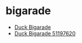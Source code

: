 # bigarade

 * [Duck Bigarade](../../index/d/duck-bigarade-51197620.json)
 * [Duck Bigarade 51197620](../../index/d/duck-bigarade-51197620.json)
